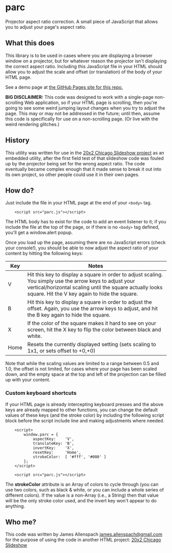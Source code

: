 # parc
Projector aspect ratio correction. A small piece of JavaScript that allows you to adjust your page's aspect ratio.

## What this does

This library is to be used in cases where you are displaying a browser window on a projector, but for whatever reason the projector isn't displaying the correct aspect ratio. Including this JavaScript file in your HTML should allow you to adjust the scale and offset (or translation) of the body of your HTML page. 

See a demo page at [the GitHub Pages site for this repo.](https://manminusone.github.io/parc/)

**BIG DISCLAIMER:** This code was designed to work with a single-page non-scrolling Web application, so if your HTML page is scrolling, then you're going to see some weird jumping layout changes when you try to adjust the page. This may or may not be addressed in the future; until then, assume this code is specifically for use on a non-scrolling page. (Or live with the weird rendering glitches.)

## History

This utility was written for use in the [20x2 Chicago Slideshow project](https://github.com/manminusone/20x2chi-slides) as an embedded utility, after the first field test of that slideshow code was fouled up by the projector being set for the wrong aspect ratio. The code eventually became complex enough that it made sense to break it out into its own project, so other people could use it in their own pages.

## How do?

Just include the file in your HTML page at the end of your `<body>` tag.
```
    <script src="parc.js"></script>
```

The HTML body has to exist for the code to add an event listener to it; if you include the file at the top of the page, or if there is no `<body>` tag defined, you'll get a window.alert popup.

Once you load up the page, assuming there are no JavaScript errors (check your console!), you should be able to now adjust the aspect ratio of your content by hitting the following keys:

Key  | Notes
-----|------
V    | Hit this key to display a square in order to adjust scaling. You simply use the arrow keys to adjust your vertical/horizontal scaling until the square actually looks square. Hit the V key again to hide the square.
B    | Hit this key to display a square in order to adjust the offset. Again, you use the arrow keys to adjust, and hit the B key again to hide the square.
X    | If the color of the square makes it hard to see on your screen, hit the X key to flip the color between black and white.
Home | Resets the currently displayed setting (sets scaling to 1x1, or sets offset to +0,+0)

Note that while the scaling values are limited to a range between 0.5 and 1.0, the offset is not limited, for cases where your page has been scaled down, and the empty space at the top and left of the projection can be filled up with your content.

### Custom keyboard shortcuts

If your HTML page is already intercepting keyboard presses and the above keys are already mapped to other functions, you can change the default values of these keys (and the stroke color) by including the following script block before the script include line and making adjustments where needed.
```
    <script>
        window.parc = {
            aspectKey:    'V',
            translateKey: 'B',
            invertKey:    'X',
            resetKey:     'Home',
            strokeColor:  [ '#fff', '#000' ]
        };
    </script>

    <script src="parc.js"></script>
```

The **strokeColor** attribute is an Array of colors to cycle through (you can use two colors, such as black & white, or you can include a whole series of different colors). If the value is a non-Array (i.e., a String) then that value will be the only stroke color used, and the invert key won't appear to do anything.

## Who me?

This code was written by James Allenspach <james.allenspach@gmail.com> for the purpose of using the code in another HTML project: [20x2 Chicago Slideshow](https://github.com/manminusone/20x2chi-slides)
